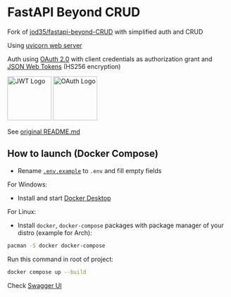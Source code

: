 # FastAPI Beyond CRUD 

Fork of [jod35/fastapi-beyond-CRUD](https://github.com/jod35/fastapi-beyond-CRUD) with simplified auth and CRUD

Using [uvicorn web server](https://uvicorn.org)

Auth using [OAuth 2.0](https://datatracker.ietf.org/doc/html/rfc6749) with client credentials as authorization grant and [JSON Web Tokens](https://datatracker.ietf.org/doc/html/rfc7519) (HS256 encryption)

[<img src="https://jwt.io/img/icon.svg" alt="JWT Logo" height=100 />](https://jwt.io) [<img src="https://upload.wikimedia.org/wikipedia/commons/d/d2/Oauth_logo.svg" alt="OAuth Logo" height=100 />](https://oauth.net)

See [original README.md](https://github.com/jod35/fastapi-beyond-CRUD/blob/main/README.md)

## How to launch (Docker Compose)

- Rename [`.env.example`](./.env.example) to `.env` and fill empty fields

For Windows:

- Install and start [Docker Desktop](https://docker.com)

For Linux:

- Install `docker`, `docker-compose` packages with package manager of your distro (example for Arch):

```sh
pacman -S docker docker-compose
```

Run this command in root of project:

```sh
docker compose up --build
```

Check [Swagger UI](http://localhost:8000/docs)